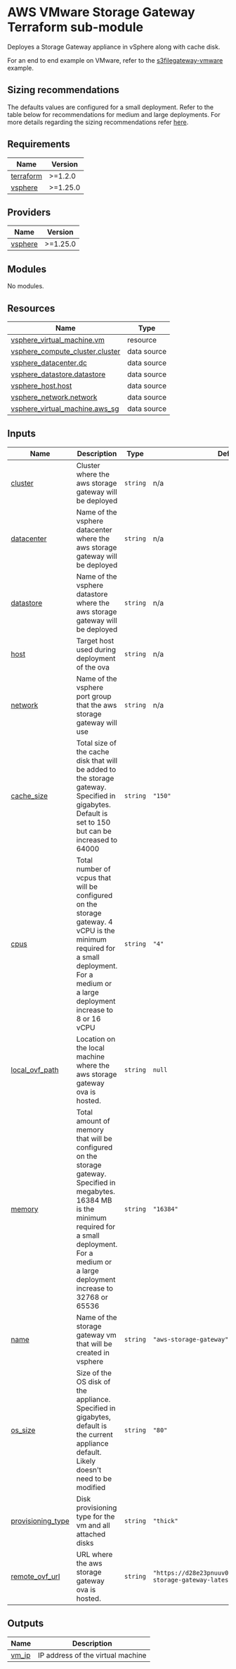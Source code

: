 <!-- BEGIN_TF_DOCS -->
# AWS VMware Storage Gateway Terraform sub-module

Deployes a Storage Gateway appliance in vSphere along with cache disk.

For an end to end example on VMware, refer to the [s3filegateway-vmware](../../examples/s3filegateway-vmware/) example.

## Sizing recommendations

The defaults values are configured for a small deployment. Refer to the table below for recommendations for medium and large deployments. For more details regarding the sizing recommendations refer [here](https://docs.aws.amazon.com/storagegateway/latest/vgw/Requirements.html).

## Requirements

| Name | Version |
|------|---------|
| <a name="requirement_terraform"></a> [terraform](#requirement\_terraform) | >=1.2.0 |
| <a name="requirement_vsphere"></a> [vsphere](#requirement\_vsphere) | >=1.25.0 |

## Providers

| Name | Version |
|------|---------|
| <a name="provider_vsphere"></a> [vsphere](#provider\_vsphere) | >=1.25.0 |

## Modules

No modules.

## Resources

| Name | Type |
|------|------|
| [vsphere_virtual_machine.vm](https://registry.terraform.io/providers/hashicorp/vsphere/latest/docs/resources/virtual_machine) | resource |
| [vsphere_compute_cluster.cluster](https://registry.terraform.io/providers/hashicorp/vsphere/latest/docs/data-sources/compute_cluster) | data source |
| [vsphere_datacenter.dc](https://registry.terraform.io/providers/hashicorp/vsphere/latest/docs/data-sources/datacenter) | data source |
| [vsphere_datastore.datastore](https://registry.terraform.io/providers/hashicorp/vsphere/latest/docs/data-sources/datastore) | data source |
| [vsphere_host.host](https://registry.terraform.io/providers/hashicorp/vsphere/latest/docs/data-sources/host) | data source |
| [vsphere_network.network](https://registry.terraform.io/providers/hashicorp/vsphere/latest/docs/data-sources/network) | data source |
| [vsphere_virtual_machine.aws_sg](https://registry.terraform.io/providers/hashicorp/vsphere/latest/docs/data-sources/virtual_machine) | data source |

## Inputs

| Name | Description | Type | Default | Required |
|------|-------------|------|---------|:--------:|
| <a name="input_cluster"></a> [cluster](#input\_cluster) | Cluster where the aws storage gateway will be deployed | `string` | n/a | yes |
| <a name="input_datacenter"></a> [datacenter](#input\_datacenter) | Name of the vsphere datacenter where the aws storage gateway will be deployed | `string` | n/a | yes |
| <a name="input_datastore"></a> [datastore](#input\_datastore) | Name of the vsphere datastore where the aws storage gateway will be deployed | `string` | n/a | yes |
| <a name="input_host"></a> [host](#input\_host) | Target host used during deployment of the ova | `string` | n/a | yes |
| <a name="input_network"></a> [network](#input\_network) | Name of the vsphere port group that the aws storage gateway will use | `string` | n/a | yes |
| <a name="input_cache_size"></a> [cache\_size](#input\_cache\_size) | Total size of the cache disk that will be added to the storage gateway. Specified in gigabytes. Default is set to 150 but can be increased to 64000 | `string` | `"150"` | no |
| <a name="input_cpus"></a> [cpus](#input\_cpus) | Total number of vcpus that will be configured on the storage gateway. 4 vCPU is the minimum required for a small deployment. For a medium or a large deployment increase to 8 or 16 vCPU | `string` | `"4"` | no |
| <a name="input_local_ovf_path"></a> [local\_ovf\_path](#input\_local\_ovf\_path) | Location on the local machine where the aws storage gateway ova is hosted. | `string` | `null` | no |
| <a name="input_memory"></a> [memory](#input\_memory) | Total amount of memory that will be configured on the storage gateway. Specified in megabytes. 16384 MB is the minimum required for a small deployment. For a medium or a large deployment increase to 32768 or 65536 | `string` | `"16384"` | no |
| <a name="input_name"></a> [name](#input\_name) | Name of the storage gateway vm that will be created in vsphere | `string` | `"aws-storage-gateway"` | no |
| <a name="input_os_size"></a> [os\_size](#input\_os\_size) | Size of the OS disk of the appliance. Specified in gigabytes, default is the current appliance default. Likely doesn't need to be modified | `string` | `"80"` | no |
| <a name="input_provisioning_type"></a> [provisioning\_type](#input\_provisioning\_type) | Disk provisioning type for the vm and all attached disks | `string` | `"thick"` | no |
| <a name="input_remote_ovf_url"></a> [remote\_ovf\_url](#input\_remote\_ovf\_url) | URL where the aws storage gateway ova is hosted. | `string` | `"https://d28e23pnuuv0hr.cloudfront.net/aws-storage-gateway-latest.ova"` | no |

## Outputs

| Name | Description |
|------|-------------|
| <a name="output_vm_ip"></a> [vm\_ip](#output\_vm\_ip) | IP address of the virtual machine |
<!-- END_TF_DOCS -->